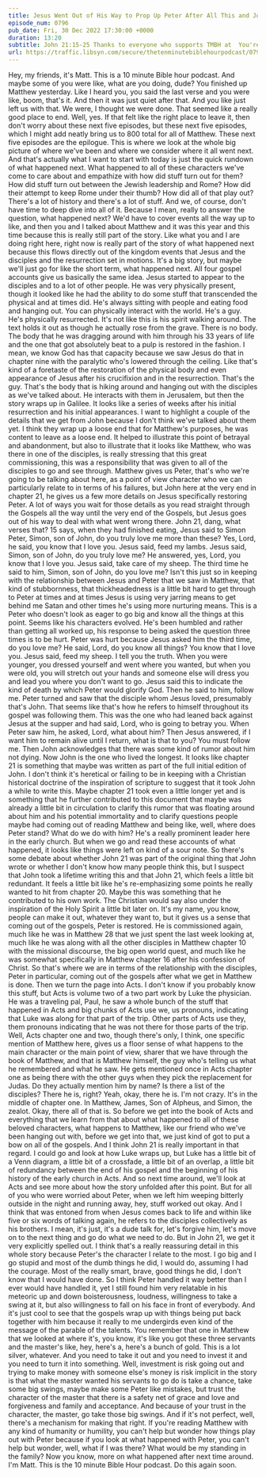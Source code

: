```yaml
---
title: Jesus Went Out of His Way to Prop Up Peter After All This and John Went Out of His Way to Tell Us About It
episode_num: 0796
pub_date: Fri, 30 Dec 2022 17:30:00 +0000
duration: 13:20
subtitle: John 21:15-25 Thanks to everyone who supports TMBH at  You're the reason we can all do this together!  Music written and performed by 
url: https://traffic.libsyn.com/secure/thetenminutebiblehourpodcast/0796_-_Jesus_Went_Out_of_His_Way_to_Prop_Up_Peter_After_All_This_and_John_Went_Out_of_His_Way_to_Tell_Us_About_It.mp3
---
```


 Hey, my friends, it's Matt. This is a 10 minute Bible hour podcast. And maybe some of you were like, what are you doing, dude? You finished up Matthew yesterday. Like I heard you, you said the last verse and you were like, boom, that's it. And then it was just quiet after that. And you like just left us with that. We were, I thought we were done. That seemed like a really good place to end. Well, yes. If that felt like the right place to leave it, then don't worry about these next five episodes, but these next five episodes, which I might add neatly bring us to 800 total for all of Matthew. These next five episodes are the epilogue. This is where we look at the whole big picture of where we've been and where we consider where it all went next. And that's actually what I want to start with today is just the quick rundown of what happened next. What happened to all of these characters we've come to care about and empathize with how did stuff turn out for them? How did stuff turn out between the Jewish leadership and Rome? How did their attempt to keep Rome under their thumb? How did all of that play out? There's a lot of history and there's a lot of stuff. And we, of course, don't have time to deep dive into all of it. Because I mean, really to answer the question, what happened next? We'd have to cover events all the way up to like, and then you and I talked about Matthew and it was this year and this time because this is really still part of the story. Like what you and I are doing right here, right now is really part of the story of what happened next because this flows directly out of the kingdom events that Jesus and the disciples and the resurrection set in motions. It's a big story, but maybe we'll just go for like the short term, what happened next. All four gospel accounts give us basically the same idea. Jesus started to appear to the disciples and to a lot of other people. He was very physically present, though it looked like he had the ability to do some stuff that transcended the physical and at times did. He's always sitting with people and eating food and hanging out. You can physically interact with the world. He's a guy. He's physically resurrected. It's not like this is his spirit walking around. The text holds it out as though he actually rose from the grave. There is no body. The body that he was dragging around with him through his 33 years of life and the one that got absolutely beat to a pulp is restored in the fashion. I mean, we know God has that capacity because we saw Jesus do that in chapter nine with the paralytic who's lowered through the ceiling. Like that's kind of a foretaste of the restoration of the physical body and even appearance of Jesus after his crucifixion and in the resurrection. That's the guy. That's the body that is hiking around and hanging out with the disciples as we've talked about. He interacts with them in Jerusalem, but then the story wraps up in Galilee. It looks like a series of weeks after his initial resurrection and his initial appearances. I want to highlight a couple of the details that we get from John because I don't think we've talked about them yet. I think they wrap up a loose end that for Matthew's purposes, he was content to leave as a loose end. It helped to illustrate this point of betrayal and abandonment, but also to illustrate that it looks like Matthew, who was there in one of the disciples, is really stressing that this great commissioning, this was a responsibility that was given to all of the disciples to go and see through. Matthew gives us Peter, that's who we're going to be talking about here, as a point of view character who we can particularly relate to in terms of his failures, but John here at the very end in chapter 21, he gives us a few more details on Jesus specifically restoring Peter. A lot of ways you wait for those details as you read straight through the Gospels all the way until the very end of the Gospels, but Jesus goes out of his way to deal with what went wrong there. John 21, dang, what verses that? 15 says, when they had finished eating, Jesus said to Simon Peter, Simon, son of John, do you truly love me more than these? Yes, Lord, he said, you know that I love you. Jesus said, feed my lambs. Jesus said, Simon, son of John, do you truly love me? He answered, yes, Lord, you know that I love you. Jesus said, take care of my sheep. The third time he said to him, Simon, son of John, do you love me? Isn't this just so in keeping with the relationship between Jesus and Peter that we saw in Matthew, that kind of stubbornness, that thickheadedness is a little bit hard to get through to Peter at times and at times Jesus is using very jarring means to get behind me Satan and other times he's using more nurturing means. This is a Peter who doesn't look as eager to go big and know all the things at this point. Seems like his characters evolved. He's been humbled and rather than getting all worked up, his response to being asked the question three times is to be hurt. Peter was hurt because Jesus asked him the third time, do you love me? He said, Lord, do you know all things? You know that I love you. Jesus said, feed my sheep. I tell you the truth. When you were younger, you dressed yourself and went where you wanted, but when you were old, you will stretch out your hands and someone else will dress you and lead you where you don't want to go. Jesus said this to indicate the kind of death by which Peter would glorify God. Then he said to him, follow me. Peter turned and saw that the disciple whom Jesus loved, presumably that's John. That seems like that's how he refers to himself throughout its gospel was following them. This was the one who had leaned back against Jesus at the supper and had said, Lord, who is going to betray you. When Peter saw him, he asked, Lord, what about him? Then Jesus answered, if I want him to remain alive until I return, what is that to you? You must follow me. Then John acknowledges that there was some kind of rumor about him not dying. Now John is the one who lived the longest. It looks like chapter 21 is something that maybe was written as part of the full initial edition of John. I don't think it's heretical or failing to be in keeping with a Christian historical doctrine of the inspiration of scripture to suggest that it took John a while to write this. Maybe chapter 21 took even a little longer yet and is something that he further contributed to this document that maybe was already a little bit in circulation to clarify this rumor that was floating around about him and his potential immortality and to clarify questions people maybe had coming out of reading Matthew and being like, well, where does Peter stand? What do we do with him? He's a really prominent leader here in the early church. But when we go and read these accounts of what happened, it looks like things were left on kind of a sour note. So there's some debate about whether John 21 was part of the original thing that John wrote or whether I don't know how many people think this, but I suspect that John took a lifetime writing this and that John 21, which feels a little bit redundant. It feels a little bit like he's re-emphasizing some points he really wanted to hit from chapter 20. Maybe this was something that he contributed to his own work. The Christian would say also under the inspiration of the Holy Spirit a little bit later on. It's my name, you know, people can make it out, whatever they want to, but it gives us a sense that coming out of the gospels, Peter is restored. He is commissioned again, much like he was in Matthew 28 that we just spent the last week looking at, much like he was along with all the other disciples in Matthew chapter 10 with the missional discourse, the big open world quest, and much like he was somewhat specifically in Matthew chapter 16 after his confession of Christ. So that's where we are in terms of the relationship with the disciples, Peter in particular, coming out of the gospels after what we get in Matthew is done. Then we turn the page into Acts. I don't know if you probably know this stuff, but Acts is volume two of a two part work by Luke the physician. He was a traveling pal, Paul, he saw a whole bunch of the stuff that happened in Acts and big chunks of Acts use we, us pronouns, indicating that Luke was along for that part of the trip. Other parts of Acts use they, them pronouns indicating that he was not there for those parts of the trip. Well, Acts chapter one and two, though there's only, I think, one specific mention of Matthew here, gives us a floor sense of what happens to the main character or the main point of view, sharer that we have through the book of Matthew, and that is Matthew himself, the guy who's telling us what he remembered and what he saw. He gets mentioned once in Acts chapter one as being there with the other guys when they pick the replacement for Judas. Do they actually mention him by name? Is there a list of the disciples? There he is, right? Yeah, okay, there he is. I'm not crazy. It's in the middle of chapter one. In Matthew, James, Son of Alpheus, and Simon, the zealot. Okay, there all of that is. So before we get into the book of Acts and everything that we learn from that about what happened to all of these beloved characters, what happens to Matthew, like our friend who we've been hanging out with, before we get into that, we just kind of got to put a bow on all of the gospels. And I think John 21 is really important in that regard. I could go and look at how Luke wraps up, but Luke has a little bit of a Venn diagram, a little bit of a crossfade, a little bit of an overlap, a little bit of redundancy between the end of his gospel and the beginning of his history of the early church in Acts. And so next time around, we'll look at Acts and see more about how the story unfolded after this point. But for all of you who were worried about Peter, when we left him weeping bitterly outside in the night and running away, hey, stuff worked out okay. And I think that was entoned from when Jesus comes back to life and within like five or six words of talking again, he refers to the disciples collectively as his brothers. I mean, it's just, it's a dude talk for, let's forgive him, let's move on to the next thing and go do what we need to do. But in John 21, we get it very explicitly spelled out. I think that's a really reassuring detail in this whole story because Peter's the character I relate to the most. I go big and I go stupid and most of the dumb things he did, I would do, assuming I had the courage. Most of the really smart, brave, good things he did, I don't know that I would have done. So I think Peter handled it way better than I ever would have handled it, yet I still found him very relatable in his meteoric up and down boisterousness, loudness, willingness to take a swing at it, but also willingness to fall on his face in front of everybody. And it's just cool to see that the gospels wrap up with things being put back together with him because it really to me undergirds even kind of the message of the parable of the talents. You remember that one in Matthew that we looked at where it's, you know, it's like you got these three servants and the master's like, hey, here's a, here's a bunch of gold. This is a lot silver, whatever. And you need to take it out and you need to invest it and you need to turn it into something. Well, investment is risk going out and trying to make money with someone else's money is risk implicit in the story is that what the master wanted his servants to go do is take a chance, take some big swings, maybe make some Peter like mistakes, but trust the character of the master that there is a safety net of grace and love and forgiveness and family and acceptance. And because of your trust in the character, the master, go take those big swings. And if it's not perfect, well, there's a mechanism for making that right. If you're reading Matthew with any kind of humanity or humility, you can't help but wonder how things play out with Peter because if you look at what happened with Peter, you can't help but wonder, well, what if I was there? What would be my standing in the family? Now you know, more on what happened after next time around. I'm Matt. This is the 10 minute Bible Hour podcast. Do this again soon.
